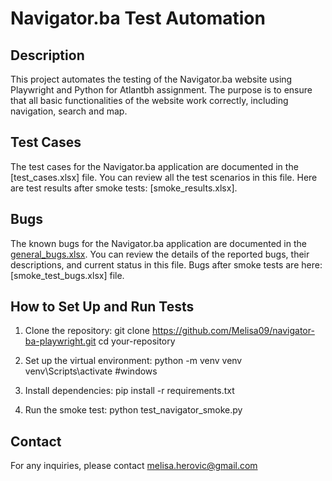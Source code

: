 # Navigator.ba Test Automation

## Description
This project automates the testing of the Navigator.ba website using Playwright and Python for Atlantbh assignment. The purpose is to ensure that all basic functionalities of the website work correctly, including navigation, search and map.

## Test Cases
The test cases for the Navigator.ba application are documented in the [test_cases.xlsx] file. You can review all the test scenarios in this file. Here are test results after smoke tests: [smoke_results.xlsx].

## Bugs
The known bugs for the Navigator.ba application are documented in the [general_bugs.xlsx](./bugs.xlsx). You can review the details of the reported bugs, their descriptions, and current status in this file. Bugs after smoke tests are here: [smoke_test_bugs.xlsx] file.

## How to Set Up and Run Tests

1. Clone the repository:
    git clone https://github.com/Melisa09/navigator-ba-playwright.git
    cd your-repository

2. Set up the virtual environment:
    python -m venv venv
    venv\Scripts\activate  #windows
   
3. Install dependencies:
    pip install -r requirements.txt

4. Run the smoke test:
    python test_navigator_smoke.py 

## Contact
For any inquiries, please contact melisa.herovic@gmail.com
